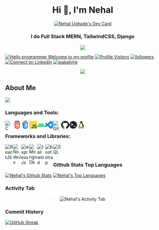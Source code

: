 
<h1 align="center">Hi 👋, I'm Nehal</h1>
<div align="center">
<a href="https://app.daily.dev/LazySpyFTW"><img src="https://api.daily.dev/devcards/7b33572d8f11403981aef396b3968cc0.png?r=9pa" width="400" alt="Nehal Ughade's Dev Card"/></a>
</div>

<h3 align="center">I do Full Stack MERN, TailwindCSS, Django</h3>
</p>


<p align="center">
<img align="center" src="https://imgur.com/RtBr1k4.gif"/>
  </p>
<p align="center">





[![Hello programmer Welcome to my profile](https://img.shields.io/badge/Hello,Programmer!-Welcome-orange.svg?style=flat&logo=github)](https://github.com/CoderNehal) 
[![Profile Visitors](https://visitor-badge.glitch.me/badge?page_id=CoderNehal.profileviews-badge)](https://github.com/CoderNehal) 
[![followers](https://img.shields.io/github/followers/CoderNehal?style=social)](https://github.com/CoderNehal?tab=followers) 
[![Connect on LinkedIn](https://img.shields.io/badge/--linkedin?label=LinkedIn&logo=LinkedIn&style=social)](https://www.linkedin.com/in/nehal-u-909114220/) 
[![wakatime](https://wakatime.com/badge/user/10869e8e-4826-4aa8-9098-22de6fd68328.svg)](https://wakatime.com/@10869e8e-4826-4aa8-9098-22de6fd68328)

<p align="center">
  <a href="https://github.com/ryo-ma/github-profile-trophy" target="_blank">
    <img src="https://github-profile-trophy.vercel.app/?username=CoderNehal&column=8&margin-w=15&margin-h=15&no-bg=true&no-frame=true&theme=juicyfresh"/>
  </a>
</p> 
 
 
## About Me
<p> <img align="center" src="https://github-profile-summary-cards.vercel.app/api/cards/profile-details?username=CoderNehal&theme=dracula" /> </p>



### Languages and Tools:

  
<img align="left" alt="C" width="26px" src="https://img.icons8.com/color/344/c-plus-plus-logo.png" />
<img align="left" alt="HTML5" width="26px" src="https://raw.githubusercontent.com/github/explore/80688e429a7d4ef2fca1e82350fe8e3517d3494d/topics/html/html.png" />
<img align="left" alt="CSS3" width="26px" src="https://raw.githubusercontent.com/github/explore/80688e429a7d4ef2fca1e82350fe8e3517d3494d/topics/css/css.png" />
<img align="left" alt="Javascript" width="26px" src="https://raw.githubusercontent.com/github/explore/80688e429a7d4ef2fca1e82350fe8e3517d3494d/topics/javascript/javascript.png">
<img align="left" alt="Android" width="26px" src="https://raw.githubusercontent.com/github/explore/80688e429a7d4ef2fca1e82350fe8e3517d3494d/topics/android/android.png" />
<img align="left" alt="Visual Studio Code" width="26px" src="https://raw.githubusercontent.com/github/explore/80688e429a7d4ef2fca1e82350fe8e3517d3494d/topics/visual-studio-code/visual-studio-code.png" />
<img align="left" alt="Git" width="26px" src="https://img.icons8.com/color/48/000000/git.png" />
<img align="left" alt="GitHub" width="26px" src="https://raw.githubusercontent.com/github/explore/78df643247d429f6cc873026c0622819ad797942/topics/github/github.png" />
<img align="left" alt="Terminal" width="26px" src="https://raw.githubusercontent.com/github/explore/d92924b1d925bb134e308bd29c9de6c302ed3beb/topics/terminal/terminal.png" />
<img align="left" alt="Linux" width="26px" src="https://raw.githubusercontent.com/github/explore/80688e429a7d4ef2fca1e82350fe8e3517d3494d/topics/linux/linux.png">

 <br />  

### Frameworks and Libraries:
<img align="left" alt="ReactJS" width="26px" src="https://img.icons8.com/color/344/react-native.png">  

<img align="left" alt="NodeJs" width="26px" src="https://img.icons8.com/fluency/344/node-js.png">  
<img align="left" alt="expressJs" width="26px" src="https://img.icons8.com/office/344/express-js.png"> 
<img align="left" alt="MongoDb" width="26px" src="https://img.icons8.com/color/344/mongodb.png">  
<img align="left" alt="tailwind" width="26px" src="https://img.icons8.com/color/72/tailwind_css.png">  
<img align="left" alt="bootstrap" width="26px" src="https://img.icons8.com/color/344/bootstrap.png">  
<img align="left" alt="SQL" width="32px" src="https://img.icons8.com/color/344/mysql-logo.png">  
 
  
<br />
<br />



### Github Stats Top Languages
<a href="https://github-readme-stats.vercel.app/api?username=CoderNehal&show_icons=true&count_private=true&theme=react&hide_border=true&bg_color=0D1117"><img alt="Nehal's Github Stats" src="https://github-readme-stats.vercel.app/api?username=CoderNehal&show_icons=true&count_private=true&theme=react&hide_border=true&bg_color=0D1117" /></a>
  <a href="https://github-readme-stats.vercel.app/api/top-langs/?username=CoderNehal&langs_count=8&layout=compact&theme=react&hide_border=true&bg_color=0D1117"><img alt="Nehal's Top Languages" src="https://github-readme-stats.vercel.app/api/top-langs/?username=CoderNehal&langs_count=8&layout=compact&theme=react&hide_border=true&bg_color=0D1117" /></a>
 

### Activity Tab
<p align="center"> <img alt="Nehal's Activity Tab" src="https://activity-graph.herokuapp.com/graph?username=CoderNehal&theme=xcode" /></p>

### Commit History

[![GitHub Streak](http://github-readme-streak-stats.herokuapp.com?user=CoderNehal&theme=dark&hide_border=true)](http://github-readme-streak-stats.herokuapp.com/?user=CoderNehal&theme=dark&hide_border=true)



[website]: https://CoderNehal.github.io/
[facebook]: https://www.facebook.com/nehal.ughade.5

[youtube]: https://www.youtube.com/channel/UCu_QAeLDvwr9PCOa_qjocFw
[instagram]: https://www.instagram.com/nehal.jsx/
[linkedin]: https://www.linkedin.com/in/nehal-u-909114220/
